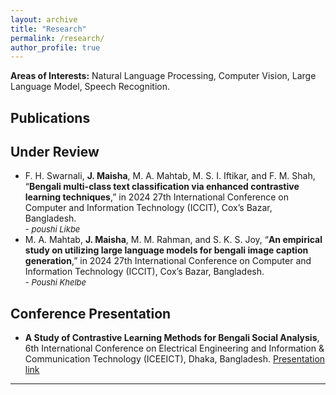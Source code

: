 ```yaml
---
layout: archive
title: "Research"
permalink: /research/
author_profile: true
---
```

<b>Areas of Interests:</b>
Natural Language Processing, Computer Vision, Large Language Model, Speech Recognition.
  
## Publications
<script src="https://bibbase.org/show?bib=https%3A%2F%2Fbibbase.org%2Fnetwork%2Ffiles%2FQ2ai5fKonigLMiANb&noBootstrap=1&jsonp=1"></script>

## Under Review
* F. H. Swarnali, **J. Maisha**, M. A. Mahtab, M. S. I. Iftikar, and F. M. Shah, “**Bengali multi-class text classification via enhanced contrastive learning techniques**,” in 2024 27th International Conference on Computer and Information Technology (ICCIT), Cox’s Bazar, Bangladesh.<br/><span style="font-style: italic"><font  size="2">- poushi Likbe</font></span><br>
* M. A. Mahtab, **J. Maisha**, M. M. Rahman, and S. K. S. Joy, “**An empirical study on utilizing large language models for bengali image caption generation**,” in 2024 27th International Conference on Computer and Information Technology (ICCIT), Cox’s Bazar, Bangladesh.<br/><span style="font-style: italic"><font  size="2">- Poushi Khelbe</font></span><br>

## Conference Presentation
* **A Study of Contrastive Learning Methods for Bengali Social Analysis**, 6th International Conference on Electrical Engineering and Information & Communication Technology (ICEEICT), Dhaka, Bangladesh. <a href="https://www.youtube.com/watch?v=Czj9QxdQjM">Presentation link</a>

__________________________________________________